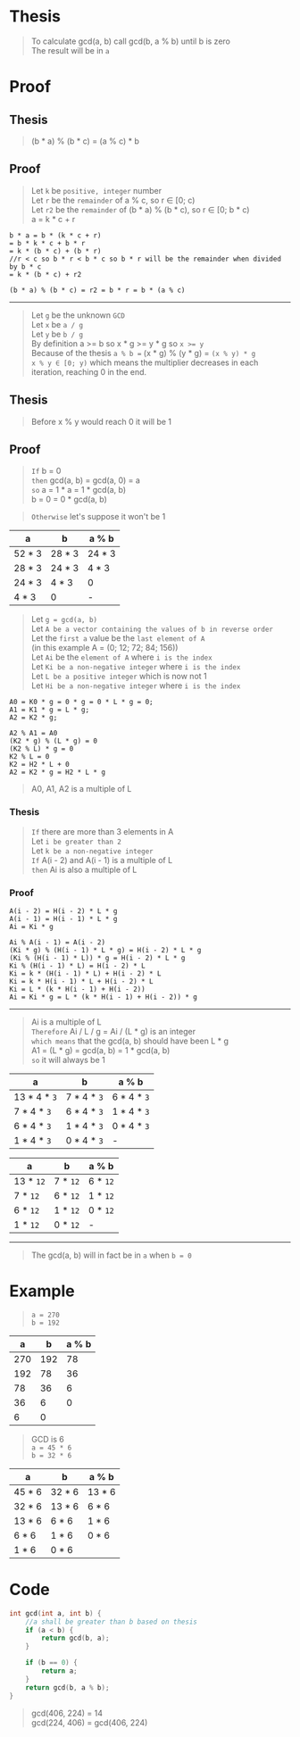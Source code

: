 # Thesis
> To calculate gcd(a, b) call gcd(b, a % b) until b is zero  
> The result will be in `a`  
# Proof
## Thesis
> (b * a) % (b * c) = (a % c) * b
## Proof
> Let `k` be `positive, integer` number  
> Let `r` be the `remainder` of a % c, so r ∈ [0; c)  
> Let `r2` be the `remainder` of (b * a) % (b * c), so r ∈ [0; b * c)  
> a = k * c + r    
```
b * a = b * (k * c + r)
= b * k * c + b * r 
= k * (b * c) + (b * r)
//r < c so b * r < b * c so b * r will be the remainder when divided by b * c
= k * (b * c) + r2

(b * a) % (b * c) = r2 = b * r = b * (a % c)
```
---
> Let `g` be the unknown `GCD`  
> Let `x` be `a / g`  
> Let `y` be `b / g`  
> By definition a >= b so x * g >= y * g so `x >= y`  
> Because of the thesis `a % b =` (x * g) % (y * g) = `(x % y) * g`  
> `x % y ∈ [0; y)` which means the multiplier decreases in each iteration, reaching 0 in the end.  
## Thesis
> Before x % y would reach 0 it will be 1
## Proof
> `If` b = 0  
> `then` gcd(a, b) = gcd(a, 0) = a  
> `so` a = 1 * a = 1 * gcd(a, b)  
> b = 0 = 0 * gcd(a, b)  

> `Otherwise` let's suppose it won't be 1  

|   a    |   b    | a % b  |
| ------ | ------ | ------ |
| 52 * 3 | 28 * 3 | 24 * 3 |
| 28 * 3 | 24 * 3 | 4 * 3  |
| 24 * 3 | 4 * 3  | 0      |
| 4 * 3  | 0      | -      |
> Let `g = gcd(a, b)`  
> Let `A be a vector containing the values of b in reverse order`  
> Let the `first a` value be the `last element of A`  
> (in this example A = (0; 12; 72; 84; 156))  
> Let `Ai` be the `element of A` where `i is the index`  
> Let `Ki be a non-negative integer` where `i is the index`  
> Let `L be a positive integer` which is now not 1  
> Let `Hi be a non-negative integer` where `i is the index`  
```
A0 = K0 * g = 0 * g = 0 * L * g = 0;
A1 = K1 * g = L * g;
A2 = K2 * g;

A2 % A1 = A0
(K2 * g) % (L * g) = 0
(K2 % L) * g = 0
K2 % L = 0
K2 = H2 * L + 0
A2 = K2 * g = H2 * L * g
```
> A0, A1, A2 is a multiple of L  
### Thesis
> `If` there are more than 3 elements in A  
> Let `i be greater than 2`  
> Let `k be a non-negative integer`  
> `If` A(i - 2) and A(i - 1) is a multiple of L  
> `then` Ai is also a multiple of L  
### Proof
```
A(i - 2) = H(i - 2) * L * g
A(i - 1) = H(i - 1) * L * g
Ai = Ki * g

Ai % A(i - 1) = A(i - 2)
(Ki * g) % (H(i - 1) * L * g) = H(i - 2) * L * g
(Ki % (H(i - 1) * L)) * g = H(i - 2) * L * g
Ki % (H(i - 1) * L) = H(i - 2) * L
Ki = k * (H(i - 1) * L) + H(i - 2) * L
Ki = k * H(i - 1) * L + H(i - 2) * L
Ki = L * (k * H(i - 1) + H(i - 2))
Ai = Ki * g = L * (k * H(i - 1) + H(i - 2)) * g
```
---
> Ai is a multiple of L  
> `Therefore` Ai / L / g = Ai / (L * g) is an integer  
> `which means` that the gcd(a, b) should have been L * g  
> A1 = (L * g) = gcd(a, b) = 1 * gcd(a, b)  
> `so` it will always be 1


|      a       |      b      |    a % b    |
| ------------ | ----------- | ----------- |
| 13 * 4 * `3` | 7 * 4 * `3` | 6 * 4 * `3` |
| 7 * 4 * `3`  | 6 * 4 * `3` | 1 * 4 * `3` |
| 6 * 4 * `3`  | 1 * 4 * `3` | 0 * 4 * `3` |
| 1 * 4 * `3`  | 0 * 4 * `3` | -           |

|     a     |    b     |  a % b   |
| --------- | -------- | -------- |
| 13 * `12` | 7 * `12` | 6 * `12` |
| 7 * `12`  | 6 * `12` | 1 * `12` |
| 6 * `12`  | 1 * `12` | 0 * `12` |
| 1 * `12`  | 0 * `12` | -        |
---

> The gcd(a, b) will in fact be in `a` when `b = 0`  

# Example
> `a = 270`  
> `b = 192`  

|  a  |  b  | a % b |
| --- | --- | ----- |
| 270 | 192 | 78    |
| 192 | 78  | 36    |
| 78  | 36  | 6     |
| 36  | 6   | 0     |
| 6   | 0   |       |

> GCD is 6  
> `a = 45 * 6`  
> `b = 32 * 6` 

|   a    |   b    | a % b  |
| ------ | ------ | ------ |
| 45 * 6 | 32 * 6 | 13 * 6 |
| 32 * 6 | 13 * 6 | 6 * 6  |
| 13 * 6 | 6 * 6  | 1 * 6  |
| 6 * 6  | 1 * 6  | 0 * 6  |
| 1 * 6  | 0 * 6  |        |

# Code
```c++
int gcd(int a, int b) {
	//a shall be greater than b based on thesis
	if (a < b) {
		return gcd(b, a);
	}

	if (b == 0) {
		return a;
	}
	return gcd(b, a % b);
}
```
> gcd(406, 224) = 14  
> gcd(224, 406) = gcd(406, 224)  
